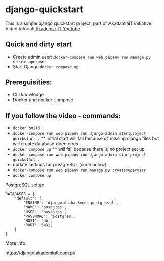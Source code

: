 # django-quickstart

This is a simple django quickstart project, part of AkadamiaIT initiative.
Video tutorial: [Akademia IT Youtube](https://www.youtube.com/watch?v=7ZKccKcuF00)

## Quick and dirty start
* Create admin user: `docker-compose run web pipenv run manage.py createsuperuser`
* Start Django `docker compose up`

## Prereguisities:
* CLI knowledge
* Docker and docker compose

## If you follow the video - commands:
* `docker build .`
* `docker-compose run web pipenv run django-admin startproject quickstart .`
** initial start will fail because of missing django files but will create database directories
* `docker compose up`
** will fail because there is no project set up.
* `docker-compose run web pipenv run django-admin startproject quickstart .`
* update settings for postgreSQL (code below)
* `docker-compose run web pipenv run manage.py createsuperuser`
* `docker compose up`
  
PostgreSQL setup:
```code python
DATABASES = {
    'default': {
        'ENGINE': 'django.db.backends.postgresql',
        'NAME': 'postgres',
        'USER': 'postgres',
        'PASSWORD': 'postgres',
        'HOST': 'db',
        'PORT': 5432,
    }
}

```
 
More info:

https://django.akademiait.com.pl/